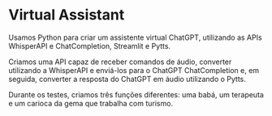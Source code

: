 # Virtual Assistant

Usamos Python para criar um assistente virtual ChatGPT, utilizando as APIs WhisperAPI e ChatCompletion, Streamlit e Pytts. 

Criamos uma API capaz de receber comandos de áudio, converter utilizando a WhisperAPI e enviá-los para o ChatGPT ChatCompletion e, em seguida, converter a resposta do ChatGPT em áudio utilizando o Pytts. 

Durante os testes, criamos três funções diferentes: uma babá, um terapeuta e um carioca da gema que trabalha com turismo.